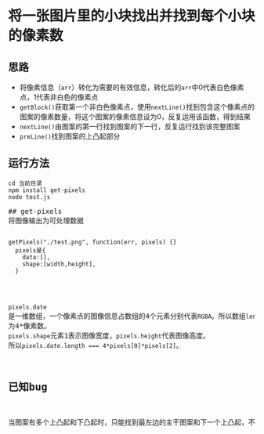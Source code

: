 # 将一张图片里的小块找出并找到每个小块的像素数
## 思路
* 将像素信息（`arr`）转化为需要的有效信息，转化后的`arr`中0代表白色像素点，1代表非白色的像素点
* `getBlock()`获取第一个非白色像素点，使用`nextLine()`找到包含这个像素点的图案的像素数量，将这个图案的像素信息设为0，反复运用该函数，得到结果
* `nextLine()`由图案的第一行找到图案的下一行，反复运行找到该完整图案
* `preLine()`找到图案的上凸起部分
## 运行方法
<pre><code>cd 当前目录
npm install get-pixels
node test.js
</code><pre>
## get-pixels
将图像输出为可处理数据
<pre><code>
getPixels("./test.png", function(err, pixels) {}
  pixels是{
    data:[],
    shape:[width,height],
  }
</code></pre>
`pixels.date`是一维数组，一个像素点的图像信息占数组的4个元素分别代表`RGBA`。所以数组`length`为4*像素数。
`pixels.shape`元素1表示图像宽度，`pixels.height`代表图像高度。
所以`pixels.date.length === 4*pixels[0]*pixels[2]`。
## 已知bug
当图案有多个上凸起和下凸起时，只能找到最左边的主干图案和下一个上凸起，不能找到其他凸起。
